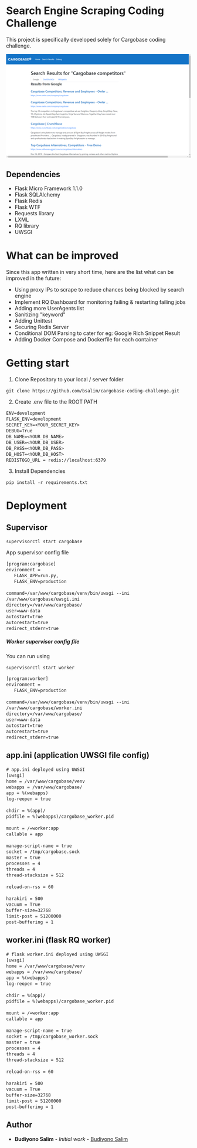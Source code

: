 # Search Engine Scraping Coding Challenge

This project is specifically developed solely for Cargobase coding challenge.

![Snyk Integration](search_keyword_detail.png)
## Dependencies
+ Flask Micro Framework 1.1.0
+ Flask SQLAlchemy
+ Flask Redis
+ Flask WTF
+ Requests library
+ LXML
+ RQ library
+ UWSGI

# What can be improved
Since this app written in very short time, here are the list what can be improved in the future:

- Using proxy IPs to scrape to reduce chances being blocked by search engine
- Implement RQ Dashboard for monitoring failing & restarting failing jobs
- Adding more UserAgents list
- Sanitizing "keyword"
- Adding Unittest
- Securing Redis Server
- Conditional DOM Parsing to cater for eg: Google Rich Snippet Result
- Adding Docker Compose and Dockerfile for each container
# Getting start
1. Clone Repository to your local / server folder
```
git clone https://github.com/bsalim/cargobase-coding-challenge.git
```

2. Create .env file to the ROOT PATH
```
ENV=development
FLASK_ENV=development
SECRET_KEY=<YOUR_SECRET_KEY>
DEBUG=True
DB_NAME=<YOUR_DB_NAME>
DB_USER=<YOUR_DB_USER>
DB_PASS=<YOUR_DB_PASS>
DB_HOST=<YOUR_DB_HOST>
REDISTOGO_URL = redis://localhost:6379
```

3. Install Dependencies
```
pip install -r requirements.txt
```

# Deployment


## Supervisor
```
supervisorctl start cargobase
```
App supervisor config file
```
[program:cargobase]
environment =
   FLASK_APP=run.py,
   FLASK_ENV=production

command=/var/www/cargobase/venv/bin/uwsgi --ini /var/www/cargobase/uwsgi.ini
directory=/var/www/cargobase/
user=www-data
autostart=true
autorestart=true
redirect_stderr=true
```

##### Worker supervisor config file
You can run using
```
supervisorctl start worker
```
```
[program:worker]
environment =
   FLASK_ENV=production

command=/var/www/cargobase/venv/bin/uwsgi --ini /var/www/cargobase/worker.ini
directory=/var/www/cargobase/
user=www-data
autostart=true
autorestart=true
redirect_stderr=true
```

## app.ini (application UWSGI file config)
```
# app.ini deployed using UWSGI
[uwsgi]
home = /var/www/cargobase/venv
webapps = /var/www/cargobase/
app = %(webapps)
log-reopen = true

chdir = %(app)/
pidfile = %(webapps)/cargobase_worker.pid

mount = /=worker:app
callable = app

manage-script-name = true
socket = /tmp/cargobase.sock
master = true
processes = 4
threads = 4
thread-stacksize = 512

reload-on-rss = 60

harakiri = 500
vacuum = True
buffer-size=32768
limit-post = 51200000
post-buffering = 1
```

## worker.ini (flask RQ worker)
```
# flask worker.ini deployed using UWSGI
[uwsgi]
home = /var/www/cargobase/venv
webapps = /var/www/cargobase/
app = %(webapps)
log-reopen = true

chdir = %(app)/
pidfile = %(webapps)/cargobase_worker.pid

mount = /=worker:app
callable = app

manage-script-name = true
socket = /tmp/cargobase_worker.sock
master = true
processes = 4
threads = 4
thread-stacksize = 512

reload-on-rss = 60

harakiri = 500
vacuum = True
buffer-size=32768
limit-post = 51200000
post-buffering = 1
```


## Author
* **Budiyono Salim** - *Initial work* - [Budiyono Salim](https://github.com/bsalim)
